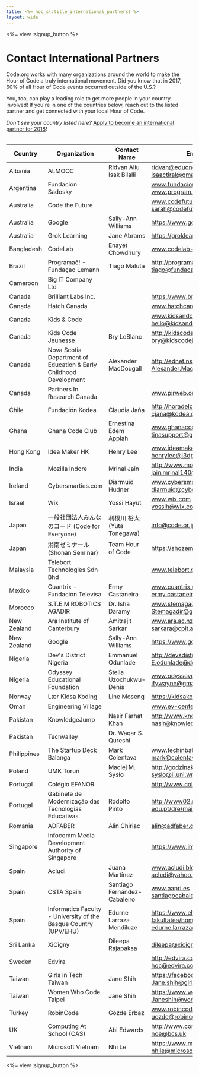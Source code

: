 ```yaml
---
title: <%= hoc_s(:title_international_partners) %>
layout: wide
---
```


<style>
  ul {
    margin: 0px 20px 20px 20px;
  }
</style>

<%= view :signup_button %>

# Contact International Partners

Code.org works with many organizations around the world to make the Hour of Code a truly international movement. Did you know that in 2017, 60% of all Hour of Code events occurred outside of the U.S.? 

You, too, can play a leading role to get more people in your country involved! If you're in one of the countries below, reach out to the listed partner and get connected with your local Hour of Code.

*Don't see your country listed here?* [Apply to become an international partner for 2018](https://goo.gl/forms/PZQEsqvet7yBE5ps2)!
<br>
<br>


| Country     | Organization                                                      | Contact Name                  | Email or Website                                                                   |
|-------------|-------------------------------------------------------------------|-------------------------------|------------------------------------------------------------------------------------|
| Albania     | ALMOOC                                                            | Ridvan Aliu <br> Isak Bilalli | ridvan@eduongo.com <br> isaactiral@gmail.com                                       |
| Argentina   | Fundación Sadosky                                                 |                               | www.fundacionsadosky.org.ar <br> www.program.ar                                    |
| Australia   | Code the Future                                                   |                               | www.codefuture.org <br> sarah@codefuture.org                                       |
| Australia   | Google                                                            | Sally-Ann Williams            | https://www.google.com/edu/cs                                                      |
| Australia   | Grok Learning                                                     | Jane Abrams                   | https://groklearning.com                                                           |
| Bangladesh  | CodeLab                                                           | Enayet Chowdhury              | www.codelab-online.com                                                             |
| Brazil      | Programaê! - Fundaçao Lemann                                      | Tiago Maluta                  | http://programae.org.br/horadocodigo <br> tiago@fundacaolemann.org.br                     |
| Cameroon    | Big IT Company Ltd                                                |                               |                                                                                    |
| Canada      | Brilliant Labs Inc.                                               |                               | https://www.brilliantlabs.ca/                                                      |
| Canada      | Hatch Canada                                                      |                               | www.hatchcanada.com                                                                |
| Canada      | Kids & Code                                                       |                               | www.kidsandcode.org <br> hello@kidsandcode.org                                         |
| Canada      | Kids Code Jeunesse                                                | Bry LeBlanc                   | http://kidscodejeunesse.org <br> bry@kidscodejeunesse.org                          |
| Canada      | Nova Scotia Department of Education & Early Childhood Development | Alexander MacDougall          | http://ednet.ns.ca <br> Alexander.MacDougall@novascotia.ca                         |
| Canada      | Partners In Research Canada                                       |                               | www.pirweb.org/en                                                                  |
| Chile       | Fundación Kodea                                                   | Claudia Jaña                  | http://horadelcodigo.cl <br> cjana@kodea.org                                       |
| Ghana       | Ghana Code Club                                                   | Ernestina Edem Appiah         | www.ghanacodeclub.org <br> tinasupport@gmail.com                                   |
| Hong Kong   | Idea Maker HK                                                     | Henry Lee                     | www.ideamakerhk.com <br> henrylee@i3dprinter.com.hk                                |
| India       | Mozilla Indore                                                    | Mrinal Jain                   | http://www.mozillaindore.org/ <br> jain.mrinal140@gmail.com                        |
| Ireland     | Cybersmarties.com                                                 | Diarmuid Hudner               | www.cybersmarties.com <br> diarmuid@cybersmarties.com                              |
| Israel      | Wix                                                               | Yossi Hayut                   | www.wix.com <br> yossih@wix.com                                                    |
| Japan       | 一般社団法人みんなのコード (Code for Everyone)                    | 利根川 裕太 (Yuta Tonegawa)   | info@code.or.jp                                                                    |
| Japan       | 湘南ゼミナール (Shonan Seminar)                                   | Team Hour of Code             | https://shozemi.com                                                                |
| Malaysia    | Telebort Technologies Sdn Bhd                                     |                               | www.telebort.com                                                                   |
| Mexico      | Cuantrix - Fundación Televisa                                     | Ermy Castaneira               | www.cuantrix.mx <br> ermy.castaneira@fundaciontelevisa.org                         |
| Morocco     | S.T.E.M ROBOTICS AGADIR                                           | Dr. Isha Daramy               | www.stemagadir.com <br> Stemagadir@gmail.com                                           |
| New Zealand | Ara Institute of Canterbury                                       | Amitrajit Sarkar              | www.ara.ac.nz <br> sarkara@cpit.ac.nz                                              |
| New Zealand | Google                                                            | Sally-Ann Williams            | https://www.google.com/edu/cs                                                      |
| Nigeria     | Dev's District Nigeria                                            | Emmanuel Odunlade             | http://devsdistrictnigeria.com/ <br> E.odunlade@devsdistrictnigeria.com            |
| Nigeria     | Odyssey Educational Foundation                                    | Stella Uzochukwu-Denis        | www.odysseyedufoundation.org <br> ifywayne@gmail.com                               |
| Norway      | Lær Kidsa Koding                                                  | Line Moseng                   | https://kidsakoder.no                                                              |
| Oman        | Engineering Village                                               |                               | www.ev-center.com                                                                  |
| Pakistan    | KnowledgeJump                                                     | Nasir Farhat Khan             | http://www.knowledgejump.net/ <br> nasir@knowledgejump.net                         |
| Pakistan    | TechValley                                                        | Dr. Waqar S. Qureshi          |                                                                                    |
| Philippines | The Startup Deck Balanga                                          | Mark Colentava                | www.techinbataan.com <br> mark@colentava.com                                       |
| Poland      | UMK Toruń                                                         | Maciej M. Sysło               | http://godzinakodowania.pl <br> syslo@ii.uni.wroc.pl                               |
| Portugal    | Colégio EFANOR                                                    |                               | http://www.colegioefanor.pt/pt/                                                    |
| Portugal    | Gabinete de Modernização das Tecnologias Educativas               | Rodolfo Pinto                 | http://www02.madeira-edu.pt/dre/main.aspx                                          |
| Romania     | ADFABER                                                           | Alin Chiriac                  | alin@adfaber.org                                                                   |
| Singapore   | Infocomm Media Development Authority of Singapore                 |                               | https://www.imda.gov.sg/                                                           |
| Spain       | Acludi                                                            | Juana Martínez                | www.acludi.blogspot.com <br> acludi@yahoo.com                                      |
| Spain       | CSTA Spain                                                        | Santiago Fernández-Cabaleiro  | www.aapri.es <br> santiagocabaleiro@gmail.com                                      |
| Spain       | Informatics Faculty - University of the Basque Country (UPV/EHU)  | Edurne Larraza Mendiluze      | https://www.ehu.eus/en/web/informatika-fakultatea/home <br> edurne.larraza@ehu.eus |
| Sri Lanka   | XiCigny                                                           | Dileepa Rajapaksa             | dileepa@xicigny.com                                                                |
| Sweden      | Edvira                                                            |                               | http://edvira.com <br> hoc@edvira.com                                              |
| Taiwan      | Girls in Tech Taiwan                                              | Jane Shih                     | https://facebook.com/girlsintechtaiwan/ <br> Jane.shih@girlsintech.org             |
| Taiwan      | Women Who Code Taipei                                             | Jane Shih                     | https://www.womenwhocode.com/taipei <br> Janeshih@womenwhocode.com                 |
| Turkey      | RobinCode                                                         | Gözde Erbaz                   | www.robincode.org <br> gozde@robincode.org                                         |
| UK          | Computing At School (CAS)                                         | Abi Edwards                   | http://www.computingatschool.org.uk/ <br> noe@bcs.uk                               |
| Vietnam     | Microsoft Vietnam                                                 | Nhi Le                        | https://www.microsoft.com/vi-vn <br> nhile@microsoft.com                           |

<%= view :signup_button %>
